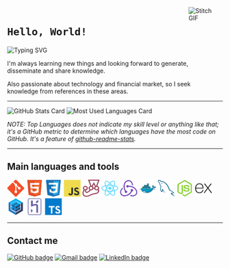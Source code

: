 <a href="https://en.wikipedia.org/wiki/Stitch_(Lilo_%26_Stitch)">
  <img
    align="right"
    alt="Stitch GIF"
    src="https://media.giphy.com/media/zQZsoCpu3Ipq0/giphy.gif"
    width="80"
  />
</a>

# `Hello, World!`

![Typing SVG](https://readme-typing-svg.herokuapp.com?color=18B2FF&vCenter=true&multiline=true&height=80&lines=My+name+is+Gustavo+Dolzan;but+you+can+call+me+Biza)

I'm always learning new things and looking forward to generate, disseminate and share knowledge.

Also passionate about technology and financial market, so I seek knowledge from references in these areas.

---

<img
  alt="GitHub Stats Card"
  height="200"
  src="https://github-readme-stats.vercel.app/api?username=gugadolzan&hide=stars,issues&count_private=true&show_icons=true&hide_rank=true&include_all_commits=true&custom_title=GitHub%20Stats&bg_color=30,000304,005e8d,18b2ff&title_color=fff&text_color=fff&icon_color=fff"
/>
<img
  alt="Most Used Languages Card"
  height="200"
  src="https://github-readme-stats.vercel.app/api/top-langs/?username=gugadolzan&langs_count=6&layout=compact&bg_color=30,18b2ff,005e8d,000304&title_color=fff&text_color=fff"
/>

*NOTE: Top Languages does not indicate my skill level or anything like that; it's a GitHub metric to determine which languages have the most code on GitHub. It's a feature of [github-readme-stats](https://github.com/anuraghazra/github-readme-stats).*

---

## Main languages and tools

<img
  alt="Git icon"
  src="https://raw.githubusercontent.com/devicons/devicon/master/icons/git/git-original.svg"
  width="40"
/>
<img
  alt="HTML5 icon"
  src="https://raw.githubusercontent.com/devicons/devicon/master/icons/html5/html5-original.svg"
  width="40"
/>
<img
  alt="CSS3 icon"
  src="https://raw.githubusercontent.com/devicons/devicon/master/icons/css3/css3-original.svg"
  width="40"
/>
<img
  alt="JavaScript icon"
  src="https://raw.githubusercontent.com/devicons/devicon/master/icons/javascript/javascript-original.svg"
  width="40"
/>
<img
  alt="Jest icon"
  src="https://raw.githubusercontent.com/devicons/devicon/master/icons/jest/jest-plain.svg"
  width="40"
/>
<img
  alt="React icon"
  src="https://raw.githubusercontent.com/devicons/devicon/master/icons/react/react-original.svg"
  width="40"
/>
<img
  alt="Redux icon"
  src="https://raw.githubusercontent.com/devicons/devicon/master/icons/redux/redux-original.svg"
  width="40"
/>
<img
  alt="Docker icon"
  src="https://raw.githubusercontent.com/devicons/devicon/master/icons/docker/docker-original.svg"
  width="40"
/>
<img
  alt="MySQL icon"
  src="https://raw.githubusercontent.com/devicons/devicon/master/icons/mysql/mysql-original.svg"
  width="40"
/>
<img
  alt="Node.js icon"
  src="https://raw.githubusercontent.com/devicons/devicon/master/icons/nodejs/nodejs-original.svg"
  width="40"
/>
<img
  alt="Express.js icon"
  src="https://raw.githubusercontent.com/devicons/devicon/master/icons/express/express-original.svg"
  width="40"
/>
<img
  alt="Sequelize ORM icon"
  src="https://raw.githubusercontent.com/devicons/devicon/master/icons/sequelize/sequelize-original.svg"
  width="40"
/>
<img
  alt="Heroku icon"
  src="https://raw.githubusercontent.com/devicons/devicon/master/icons/heroku/heroku-original.svg"
  width="40"
/>
<img
  alt="TypeScript icon"
  src="https://raw.githubusercontent.com/devicons/devicon/master/icons/typescript/typescript-original.svg"
  width="40"
/>

---

## Contact me

[![GitHub badge](https://img.shields.io/badge/GitHub-005e8d?style=for-the-badge&logo=github&logoColor=white)](https://github.com/gugadolzan)
[![Gmail badge](https://img.shields.io/badge/Gmail-005e8d?style=for-the-badge&logo=gmail&logoColor=white)](mailto:gudolzan@gmail.com)
[![LinkedIn badge](https://img.shields.io/badge/LinkedIn-005e8d?style=for-the-badge&logo=linkedin&logoColor=white)](https://www.linkedin.com/in/gustavo-dolzan/)
